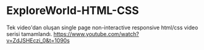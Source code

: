 # ExploreWorld-HTML-CSS

Tek video'dan oluşan single page non-interactive responsive html/css video serisi tamamlandı.
https://www.youtube.com/watch?v=ZdJSHEczi_0&t=1090s


